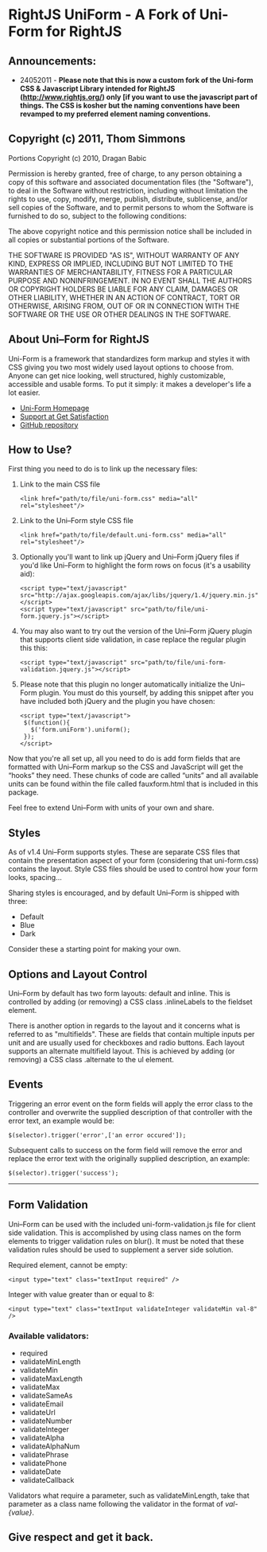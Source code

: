 # RightJS UniForm - A Fork of Uni-Form for RightJS

## Announcements:

* 24052011 - __Please note that this is now a custom fork of the Uni-form CSS & Javascript Library intended for RightJS (http://www.rightjs.org/) only [if you want to use the javascript part of things. The CSS is kosher but the naming conventions have been revamped to my preferred element naming conventions.__
  

## Copyright (c) 2011, Thom Simmons
   Portions Copyright (c) 2010, Dragan Babic
   
   Permission is hereby granted, free of charge, to any person
   obtaining a copy of this software and associated documentation
   files (the "Software"), to deal in the Software without
   restriction, including without limitation the rights to use,
   copy, modify, merge, publish, distribute, sublicense, and/or sell
   copies of the Software, and to permit persons to whom the
   Software is furnished to do so, subject to the following
   conditions:
   
   The above copyright notice and this permission notice shall be
   included in all copies or substantial portions of the Software.
   
   THE SOFTWARE IS PROVIDED "AS IS", WITHOUT WARRANTY OF ANY KIND,
   EXPRESS OR IMPLIED, INCLUDING BUT NOT LIMITED TO THE WARRANTIES
   OF MERCHANTABILITY, FITNESS FOR A PARTICULAR PURPOSE AND
   NONINFRINGEMENT. IN NO EVENT SHALL THE AUTHORS OR COPYRIGHT
   HOLDERS BE LIABLE FOR ANY CLAIM, DAMAGES OR OTHER LIABILITY,
   WHETHER IN AN ACTION OF CONTRACT, TORT OR OTHERWISE, ARISING
   FROM, OUT OF OR IN CONNECTION WITH THE SOFTWARE OR THE USE OR
   OTHER DEALINGS IN THE SOFTWARE.


## About Uni–Form for RightJS

Uni-Form is a framework that standardizes form markup and styles it with CSS 
giving you two most widely used layout options to choose from. Anyone can get nice 
looking, well structured, highly customizable, accessible and usable forms. To put 
it simply: it makes a developer's life a lot easier. 

* [Uni-Form Homepage](http://sprawsm.com/uni-form/)
* [Support at Get Satisfaction](http://getsatisfaction.com/uni-form)
* [GitHub repository]()

## How to Use? 

First thing you need to do is to link up the necessary files: 

1.  Link to the main CSS file
    
        <link href="path/to/file/uni-form.css" media="all" rel="stylesheet"/>
    
1.  Link to the Uni–Form style CSS file
    
        <link href="path/to/file/default.uni-form.css" media="all" rel="stylesheet"/>
    
1.  Optionally you'll want to link up jQuery and Uni–Form jQuery files if you'd 
    like Uni–Form to highlight the form rows on focus (it's a usability aid): 
      
        <script type="text/javascript" src="http://ajax.googleapis.com/ajax/libs/jquery/1.4/jquery.min.js"></script>
        <script type="text/javascript" src="path/to/file/uni-form.jquery.js"></script>
    
1.  You may also want to try out the version of the Uni–Form jQuery plugin that
    supports client side validation, in case replace the regular plugin this this:
    
        <script type="text/javascript" src="path/to/file/uni-form-validation.jquery.js"></script>

1. Please note that this plugin no longer automatically initialize the Uni–Form plugin.
   You must do this yourself, by adding this snippet after you have included
   both jQuery and the plugin you have chosen:
   
       <script type="text/javascript">
        $(function(){
          $('form.uniForm').uniform();
        });
       </script>


Now that you're all set up, all you need to do is add form fields that are formatted
with Uni–Form markup so the CSS and JavaScript will get the “hooks” they need. These
chunks of code are called “units” and all available units can be found within the 
file called fauxform.html that is included in this package. 

Feel free to extend Uni–Form with units of your own and share. 


## Styles 

As of v1.4 Uni–Form supports styles. These are separate CSS files that contain the
presentation aspect of your form (considering that uni-form.css) contains the 
layout. Style CSS files should be used to control how your form looks, spacing… 

Sharing styles is encouraged, and by default Uni–Form is shipped with three: 

 * Default
 * Blue 
 * Dark 
    
Consider these a starting point for making your own. 

## Options and Layout Control 

Uni–Form by default has two form layouts: default and inline. This is controlled 
by adding (or removing) a CSS class .inlineLabels to the fieldset element. 

There is another option in regards to the layout and it concerns what is referred 
to as "multifields". These are fields that contain multiple inputs per unit and 
are usually used for checkboxes and radio buttons. Each layout supports an 
alternate multifield layout. This is achieved by adding (or removing) a CSS class
.alternate to the ul element. 


## Events

Triggering an error event on the form fields will apply the error
class to the controller and overwrite the supplied description of that
controller with the error text, an example would be:

    $(selector).trigger('error',['an error occured']);

Subsequent calls to success on the form field will remove the error
and replace the error text with the originally supplied description,
an example:

    $(selector).trigger('success');

----------------------------------------------------------------------------------

## Form Validation

Uni–Form can be used with the included uni-form-validation.js file for client
side validation. This is accomplished by using class names on the form elements
to trigger validation rules on blur(). It must be noted that these validation rules
should be used to supplement a server side solution.

Required element, cannot be empty:

    <input type="text" class="textInput required" />

Integer with value greater than or equal to 8:

    <input type="text" class="textInput validateInteger validateMin val-8" />

### Available validators:

* required
* validateMinLength
* validateMin
* validateMaxLength
* validateMax
* validateSameAs
* validateEmail
* validateUrl
* validateNumber
* validateInteger
* validateAlpha
* validateAlphaNum
* validatePhrase
* validatePhone
* validateDate
* validateCallback

Validators what require a parameter, such as validateMinLength, take that parameter
as a class name following the validator in the format of _val-{value}_. 



## Give respect and get it back.
